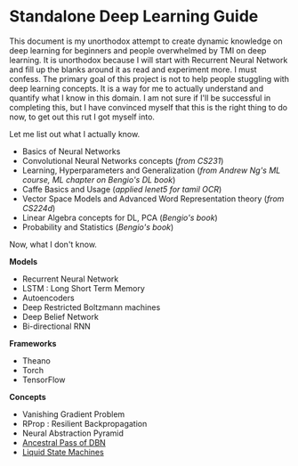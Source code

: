 # Standalone Deep Learning Guide

This document is my unorthodox attempt to create dynamic knowledge on deep learning for beginners and people overwhelmed by TMI on deep learning. It is unorthodox because I will start with Recurrent Neural Network and fill up the blanks around it as read and experiment more. I must confess. The primary goal of this project is not to help people stuggling with deep learning concepts. It is a way for me to actually understand and quantify what I know in this domain. I am not sure if I'll be successful in completing this, but I have convinced myself that this is the right thing to do now, to get out this rut I got myself into. 

Let me list out what I actually know.

* Basics of Neural Networks
* Convolutional Neural Networks concepts (*from CS231*)
* Learning, Hyperparameters and Generalization (*from Andrew Ng's ML course, ML chapter on Bengio's DL book*)
* Caffe Basics and Usage (*applied lenet5 for tamil OCR*)
* Vector Space Models and Advanced Word Representation theory (*from CS224d*)
* Linear Algebra concepts for DL, PCA (*Bengio's book*)
* Probability and Statistics (*Bengio's book*)

Now, what I don't know.

**Models**
* Recurrent Neural Network
* LSTM : Long Short Term Memory
* Autoencoders
* Deep Restricted Boltzmann machines
* Deep Belief Network
* Bi-directional RNN

**Frameworks**
* Theano 
* Torch 
* TensorFlow

**Concepts**
* Vanishing Gradient Problem
* RProp : Resilient Backpropagation 
* Neural Abstraction Pyramid
* [Ancestral Pass of DBN](http://www.cs.toronto.edu/~hinton/absps/ncfast.pdf)
* [Liquid State Machines](https://en.wikipedia.org/wiki/Liquid_state_machines)

